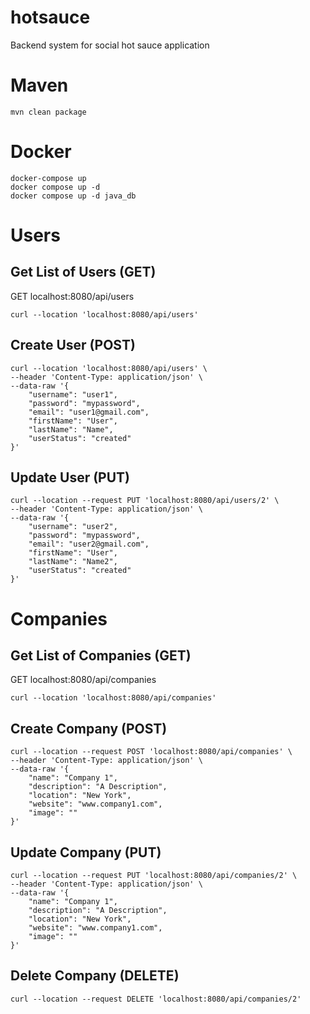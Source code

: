 # hotsauce
Backend system for social hot sauce application
# Maven
	mvn clean package

# Docker
	docker-compose up
	docker compose up -d
	docker compose up -d java_db

# Users
## Get List of Users (GET)
GET localhost:8080/api/users

	curl --location 'localhost:8080/api/users'

## Create User (POST)
	curl --location 'localhost:8080/api/users' \
	--header 'Content-Type: application/json' \
	--data-raw '{
		"username": "user1",
		"password": "mypassword",
		"email": "user1@gmail.com",
		"firstName": "User",
		"lastName": "Name",
		"userStatus": "created"
	}'

## Update User (PUT)
	curl --location --request PUT 'localhost:8080/api/users/2' \
	--header 'Content-Type: application/json' \
	--data-raw '{
		"username": "user2",
		"password": "mypassword",
		"email": "user2@gmail.com",
		"firstName": "User",
		"lastName": "Name2",
		"userStatus": "created"
	}'
# Companies
## Get List of Companies (GET)
GET localhost:8080/api/companies

    curl --location 'localhost:8080/api/companies'

## Create Company (POST)
    curl --location --request POST 'localhost:8080/api/companies' \
    --header 'Content-Type: application/json' \
    --data-raw '{
        "name": "Company 1",
        "description": "A Description",
        "location": "New York",
        "website": "www.company1.com",
        "image": ""
    }'

## Update Company (PUT)
    curl --location --request PUT 'localhost:8080/api/companies/2' \
    --header 'Content-Type: application/json' \
    --data-raw '{
        "name": "Company 1",
        "description": "A Description",
        "location": "New York",
        "website": "www.company1.com",
        "image": ""
    }'

## Delete Company (DELETE)
    curl --location --request DELETE 'localhost:8080/api/companies/2'

